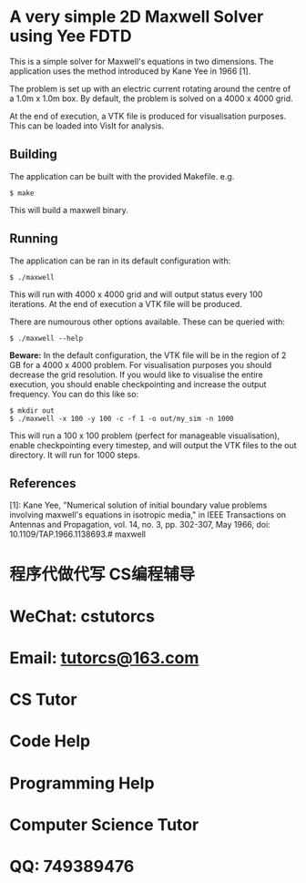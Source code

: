 # A very simple 2D Maxwell Solver using Yee FDTD

This is a simple solver for Maxwell's equations in two dimensions. The application uses the method introduced by Kane Yee in 1966 [1].

The problem is set up with an electric current rotating around the centre of a 1.0m x 1.0m box. By default, the problem is solved on a 4000 x 4000 grid.

At the end of execution, a VTK file is produced for visualisation purposes. This can be loaded into VisIt for analysis.

## Building

The application can be built with the provided Makefile. e.g.

```
$ make
```

This will build a maxwell binary.

## Running

The application can be ran in its default configuration with:

```
$ ./maxwell
```

This will run with 4000 x 4000 grid and will output status every 100 iterations. At the end of execution a VTK file will be produced. 

There are numourous other options available. These can be queried with:

```
$ ./maxwell --help
```

**Beware:** In the default configuration, the VTK file will be in the region of 2 GB for a 4000 x 4000 problem. For visualisation purposes you should decrease the grid resolution. If you would like to visualise the entire execution, you should enable checkpointing and increase the output frequency. You can do this like so:

```
$ mkdir out
$ ./maxwell -x 100 -y 100 -c -f 1 -o out/my_sim -n 1000
```

This will run a 100 x 100 problem (perfect for manageable visualisation), enable checkpointing every timestep, and will output the VTK files to the out directory. It will run for 1000 steps.

## References

[1]: Kane Yee, "Numerical solution of initial boundary value problems involving maxwell's equations in isotropic media," in IEEE Transactions on Antennas and Propagation, vol. 14, no. 3, pp. 302-307, May 1966, doi: 10.1109/TAP.1966.1138693.# maxwell

# 程序代做代写 CS编程辅导

# WeChat: cstutorcs

# Email: tutorcs@163.com

# CS Tutor

# Code Help

# Programming Help

# Computer Science Tutor

# QQ: 749389476
